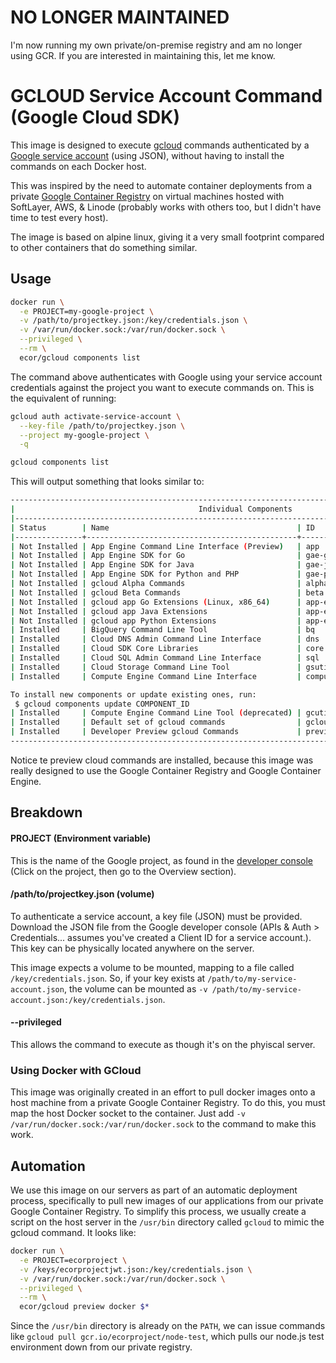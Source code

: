 # NO LONGER MAINTAINED

I'm now running my own private/on-premise registry and am no longer using GCR. If you are interested in maintaining this, let me know.

# GCLOUD Service Account Command (Google Cloud SDK)

This image is designed to execute [gcloud](https://cloud.google.com/sdk/) commands authenticated by a [Google service account](https://cloud.google.com/storage/docs/authentication#service_accounts) (using JSON), without having to install the commands on each Docker host.

This was inspired by the need to automate container deployments from a private [Google Container Registry](https://cloud.google.com/tools/container-registry/) on virtual machines hosted with SoftLayer, AWS, & Linode (probably works with others too, but I didn't have time to test every host).

The image is based on alpine linux, giving it a very small footprint compared to other containers that do something similar.

## Usage

```sh
docker run \
  -e PROJECT=my-google-project \
  -v /path/to/projectkey.json:/key/credentials.json \
  -v /var/run/docker.sock:/var/run/docker.sock \
  --privileged \
  --rm \
  ecor/gcloud components list
```

The command above authenticates with Google using your service account credentials against the project you
want to execute commands on. This is the equivalent of running:

```sh
gcloud auth activate-service-account \
  --key-file /path/to/projectkey.json \
  --project my-google-project \
  -q

gcloud components list
```

This will output something that looks similar to:

```sh
---------------------------------------------------------------------------------------------------------
|                                         Individual Components                                         |
|-------------------------------------------------------------------------------------------------------|
| Status        | Name                                          | ID                         |     Size |
|---------------+-----------------------------------------------+----------------------------+----------|
| Not Installed | App Engine Command Line Interface (Preview)   | app                        |   < 1 MB |
| Not Installed | App Engine SDK for Go                         | gae-go                     |          |
| Not Installed | App Engine SDK for Java                       | gae-java                   | 156.9 MB |
| Not Installed | App Engine SDK for Python and PHP             | gae-python                 |   < 1 MB |
| Not Installed | gcloud Alpha Commands                         | alpha                      |   < 1 MB |
| Not Installed | gcloud Beta Commands                          | beta                       |   < 1 MB |
| Not Installed | gcloud app Go Extensions (Linux, x86_64)      | app-engine-go-linux-x86_64 |  26.4 MB |
| Not Installed | gcloud app Java Extensions                    | app-engine-java            |  94.5 MB |
| Not Installed | gcloud app Python Extensions                  | app-engine-python          |   6.9 MB |
| Installed     | BigQuery Command Line Tool                    | bq                         |   < 1 MB |
| Installed     | Cloud DNS Admin Command Line Interface        | dns                        |   < 1 MB |
| Installed     | Cloud SDK Core Libraries                      | core                       |   1.9 MB |
| Installed     | Cloud SQL Admin Command Line Interface        | sql                        |   < 1 MB |
| Installed     | Cloud Storage Command Line Tool               | gsutil                     |   2.5 MB |
| Installed     | Compute Engine Command Line Interface         | compute                    |   < 1 MB |

To install new components or update existing ones, run:
 $ gcloud components update COMPONENT_ID
| Installed     | Compute Engine Command Line Tool (deprecated) | gcutil                     |   < 1 MB |
| Installed     | Default set of gcloud commands                | gcloud                     |   < 1 MB |
| Installed     | Developer Preview gcloud Commands             | preview                    |   < 1 MB |
---------------------------------------------------------------------------------------------------------
```

Notice te preview cloud commands are installed, because this image was really designed to use the Google Container Registry and Google Container Engine.

## Breakdown


#### PROJECT (Environment variable)

This is the name of the Google project, as found in the [developer console](https://console.developers.google.com) (Click on the project, then go to the Overview section).

#### /path/to/projectkey.json (volume)

To authenticate a service account, a key file (JSON) must be provided. Download the JSON file from the Google developer console (APIs & Auth > Credentials... assumes you've created a Client ID for a service account.). This key can be physically located anywhere on the server.

This image expects a volume to be mounted, mapping to a file called `/key/credentials.json`. So, if your key exists at `/path/to/my-service-account.json`, the volume can be mounted as `-v /path/to/my-service-account.json:/key/credentials.json`.

#### --privileged

This allows the command to execute as though it's on the phyiscal server.

### Using Docker with GCloud

This image was originally created in an effort to pull docker images onto a host machine from a private Google Container Registry. To do this, you must map the host Docker socket to the container. Just add `-v /var/run/docker.sock:/var/run/docker.sock` to the command to make this work.

## Automation

We use this image on our servers as part of an automatic deployment process, specifically to pull new images of our applications from our private Google Container Registry. To simplify this process, we usually create a script on the host server in the `/usr/bin` directory called `gcloud` to mimic the gcloud command. It looks like:

```sh
docker run \
  -e PROJECT=ecorproject \
  -v /keys/ecorprojectjwt.json:/key/credentials.json \
  -v /var/run/docker.sock:/var/run/docker.sock \
  --privileged \
  --rm \
  ecor/gcloud preview docker $*
```

Since the `/usr/bin` directory is already on the `PATH`, we can issue commands like `gcloud pull gcr.io/ecorproject/node-test`, which pulls our node.js test environment down from our private registry.
